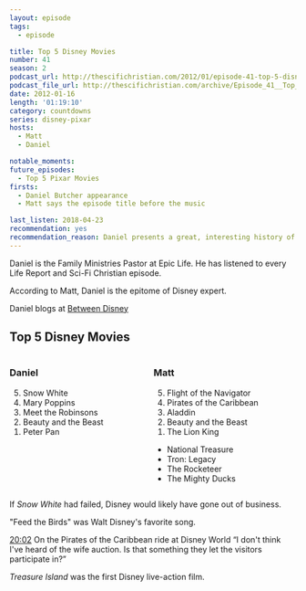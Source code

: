 ```yaml
---
layout: episode
tags:
  - episode

title: Top 5 Disney Movies
number: 41
season: 2
podcast_url: http://thescifichristian.com/2012/01/episode-41-top-5-disney-movies/
podcast_file_url: http://thescifichristian.com/archive/Episode_41__Top_5_Disney_Movies.mp3
date: 2012-01-16
length: '01:19:10'
category: countdowns
series: disney-pixar
hosts:
  - Matt
  - Daniel

notable_moments:
future_episodes: 
  - Top 5 Pixar Movies
firsts: 
  - Daniel Butcher appearance
  - Matt says the episode title before the music

last_listen: 2018-04-23
recommendation: yes
recommendation_reason: Daniel presents a great, interesting history of Disney.
---
```

Daniel is the Family Ministries Pastor at Epic Life. He has listened to every Life Report and Sci-Fi Christian episode.

According to Matt, Daniel is the epitome of Disney expert.

Daniel blogs at [Between Disney](http://www.betweendisney.com/)

<div class="top-five">
  <h2 class="has-text-centered">Top 5 Disney Movies</h2>
  <div class="columns">
    <div class="column daniel">
      <h3>Daniel</h3>
      <ol reversed>
        <li>Snow White
        <li>Mary Poppins 
        <li>Meet the Robinsons
        <li>Beauty and the Beast
        <li>Peter Pan
      </ol>
    </div>
    <div class="column matt">
      <h3>Matt</h3>
      <ol reversed>
        <li>Flight of the Navigator
        <li>Pirates of the Caribbean
        <li>Aladdin
        <li>Beauty and the Beast
        <li>The Lion King
      </ol>
      <ul class="runner-ups">
        <li>National Treasure
        <li>Tron: Legacy
        <li>The Rocketeer
        <li>The Mighty Ducks
      </ul>
    </div>
  </div>
</div>

If <i class="work-title">Snow White</i> had failed, Disney would likely have gone out of business. 

"Feed the Birds" was Walt Disney's favorite song.

<div class="quote">
  <a class="timestamp tag is-medium is-rounded is-primary" href="http://thescifichristian.com/2012/01/episode-41-top-5-disney-movies/#t=20:02">20:02</a>
  <span class="quote-context is-size-6">On the Pirates of the Caribbean ride at Disney World</span>
  <q class="matt">I don't think I've heard of the wife auction. Is that something they let the visitors participate in?</q>
</div>

<i class="work-title">Treasure Island</i> was the first Disney live-action film.